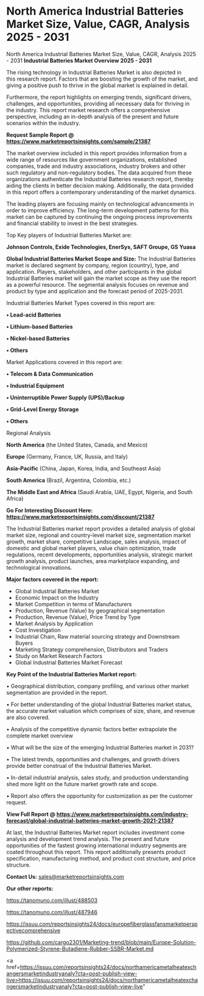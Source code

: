 # North America Industrial Batteries Market Size, Value, CAGR, Analysis 2025 - 2031
North America Industrial Batteries Market Size, Value, CAGR, Analysis 2025 - 2031
<Strong> Industrial Batteries Market Overview 2025 - 2031</strong>

The rising technology in Industrial Batteries Market is also depicted in this research report. Factors that are boosting the growth of the market, and giving a positive push to thrive in the global market is explained in detail.

Furthermore, the report highlights on emerging trends, significant drivers, challenges, and opportunities, providing all necessary data for thriving in the industry. This report market research offers a comprehensive perspective, including an in-depth analysis of the present and future scenarios within the industry.

<strong>Request Sample Report @ <a href=https://www.marketreportsinsights.com/sample/21387>https://www.marketreportsinsights.com/sample/21387</a></strong>

The market overview included in this report provides information from a wide range of resources like government organizations, established companies, trade and industry associations, industry brokers and other such regulatory and non-regulatory bodies. The data acquired from these organizations authenticate the Industrial Batteries research report, thereby aiding the clients in better decision making. Additionally, the data provided in this report offers a contemporary understanding of the market dynamics.

The leading players are focusing mainly on technological advancements in order to improve efficiency. The long-term development patterns for this market can be captured by continuing the ongoing process improvements and financial stability to invest in the best strategies.

Top Key players of Industrial Batteries Market are:

<strong>Johnson Controls, Exide Technologies, EnerSys, SAFT Groupe, GS Yuasa</strong>

<strong><b>Global Industrial Batteries Market Scope and Size:</b></strong>
The Industrial Batteries market is declared segment by company, region (country), type, and application. Players, stakeholders, and other participants in the global Industrial Batteries market will gain the market scope as they use the report as a powerful resource. The segmental analysis focuses on revenue and product by type and application and the forecast period of 2025-2031.

Industrial Batteries Market Types covered in this report are:

<strong>• Lead-acid Batteries

• Lithium-based Batteries

• Nickel-based Batteries

• Others</strong>

Market Applications covered in this report are:

<strong>• Telecom & Data Communication

• Industrial Equipment

• Uninterruptible Power Supply (UPS)/Backup

• Grid-Level Energy Storage

• Others</strong> 

Regional Analysis

<strong>North America</strong> (the United States, Canada, and Mexico)

<strong>Europe</strong> (Germany, France, UK, Russia, and Italy)

<strong>Asia-Pacific</strong> (China, Japan, Korea, India, and Southeast Asia)

<strong>South America</strong> (Brazil, Argentina, Colombia, etc.)

<strong>The Middle East and Africa</strong> (Saudi Arabia, UAE, Egypt, Nigeria, and South Africa)

<strong>Go For Interesting Discount Here: <a href=https://www.marketreportsinsights.com/discount/21387>https://www.marketreportsinsights.com/discount/21387</a></strong>

The Industrial Batteries market report provides a detailed analysis of global market size, regional and country-level market size, segmentation market growth, market share, competitive Landscape, sales analysis, impact of domestic and global market players, value chain optimization, trade regulations, recent developments, opportunities analysis, strategic market growth analysis, product launches, area marketplace expanding, and technological innovations.

<strong><b>Major factors covered in the report:</b></strong>
<ul>
  <li>Global Industrial Batteries Market </li>
  <li>Economic Impact on the Industry</li>
  <li>Market Competition in terms of Manufacturers</li>
  <li>Production, Revenue (Value) by geographical segmentation</li>
  <li>Production, Revenue (Value), Price Trend by Type</li>
  <li>Market Analysis by Application</li>
  <li>Cost Investigation</li>
  <li>Industrial Chain, Raw material sourcing strategy and Downstream Buyers</li>
  <li>Marketing Strategy comprehension, Distributors and Traders</li>
  <li>Study on Market Research Factors</li>
  <li>Global Industrial Batteries Market Forecast</li>
</ul>

<strong><b>Key Point of the Industrial Batteries Market report:</b></strong>

• Geographical distribution, company profiling, and various other market segmentation are provided in the report.

• For better understanding of the global Industrial Batteries market status, the accurate market valuation which comprises of size, share, and revenue are also covered.

• Analysis of the competitive dynamic factors better extrapolate the complete market overview

• What will be the size of the emerging Industrial Batteries market in 2031?

• The latest trends, opportunities and challenges, and growth drivers provide better construal of the Industrial Batteries Market.

• In-detail industrial analysis, sales study, and production understanding shed more light on the future market growth rate and scope.

• Report also offers the opportunity for customization as per the customer request.

<strong><b>View Full Report @ <a href=https://www.marketreportsinsights.com/industry-forecast/global-industrial-batteries-market-growth-2021-21387>https://www.marketreportsinsights.com/industry-forecast/global-industrial-batteries-market-growth-2021-21387</a></b></strong>


At last, the Industrial Batteries Market report includes investment come analysis and development trend analysis. The present and future opportunities of the fastest growing international industry segments are coated throughout this report. This report additionally presents product specification, manufacturing method, and product cost structure, and price structure.

<strong>Contact Us:</strong>
sales@marketreportsinsights.com

<strong>Our other reports:</strong>

<a href=https://tanomuno.com/illust/488503>https://tanomuno.com/illust/488503</a>

<a href=https://tanomuno.com/illust/487946>https://tanomuno.com/illust/487946</a>

<a href=https://issuu.com/reportsinsights24/docs/europefiberglassfansmarketperspectivecomprehensive>https://issuu.com/reportsinsights24/docs/europefiberglassfansmarketperspectivecomprehensive</a>

<a href=https://github.com/cargo2301/Marketing-trend/blob/main/Europe-Solution-Polymerized-Styrene-Butadiene-Rubber-SSBR-Market.md>https://github.com/cargo2301/Marketing-trend/blob/main/Europe-Solution-Polymerized-Styrene-Butadiene-Rubber-SSBR-Market.md</a>

<a href=https://issuu.com/reportsinsights24/docs/northamericametalheatexchangersmarketindustryanaly?cta=post-publish-view-live>https://issuu.com/reportsinsights24/docs/northamericametalheatexchangersmarketindustryanaly?cta=post-publish-view-live</a>"

